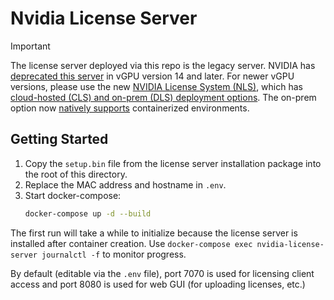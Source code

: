 # Nvidia License Server

> [!IMPORTANT]  
> The license server deployed via this repo is the legacy server. NVIDIA has [deprecated this server](https://docs.nvidia.com/vgpu/news/vgpu-software-license-server-eol-notice/index.html) in vGPU version 14 and later.
> For newer vGPU versions, please use the new [NVIDIA License System (NLS)](https://docs.nvidia.com/license-system/latest/nvidia-license-system-user-guide/index.html#introduction-to-nvidia-license-system), which has
> [cloud-hosted (CLS) and on-prem (DLS) deployment options](https://docs.nvidia.com/license-system/latest/nvidia-license-system-user-guide/index.html#about-service-instances). The on-prem option now
> [natively supports](https://docs.nvidia.com/license-system/latest/nvidia-license-system-user-guide/index.html#deploying-containerized-dls-software-image) containerized environments.

## Getting Started

1. Copy the `setup.bin` file from the license server installation package into the root of this directory.
1. Replace the MAC address and hostname in `.env`.
1. Start docker-compose:
    ```bash
    docker-compose up -d --build
    ```

The first run will take a while to initialize because the license server is installed after container creation. Use `docker-compose exec nvidia-license-server journalctl -f` to monitor progress.

By default (editable via the `.env` file), port 7070 is used for licensing client access and port 8080 is used for web GUI (for uploading licenses, etc.)

